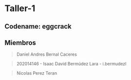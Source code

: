 # Taller-1

## Codename: eggcrack

## Miembros

> Daniel Andres Bernal Caceres

> 202014146 - Isaac David Bermúdez Lara - i.bermudezl

> Nicolas Perez Teran
